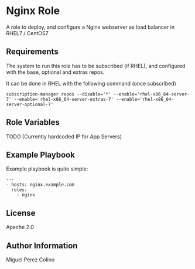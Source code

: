 Nginx Role
=========

A role to deploy, and configure a Nginx webserver as load balancer in RHEL7 / CentOS7

Requirements
------------

The system to run this role has to be subscribed (if RHEL), and configured with the base, optional and extras repos.


It can be done in RHEL with the following command (once subscribed)
```
subscription-manager repos --disable='*' --enable='rhel-x86_64-server-7' --enable='rhel-x86_64-server-extras-7' --enable='rhel-x86_64-server-optional-7'
```

Role Variables
--------------

TODO (Currently hardcoded IP for App Servers)

Example Playbook
----------------

Example playbook is quite simple:

    ---
    - hosts: nginx.example.com
      roles:
        - nginx

License
-------

Apache 2.0

Author Information
------------------

Miguel Pérez Colino 
